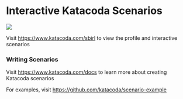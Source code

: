 # Interactive Katacoda Scenarios

[![](http://shields.katacoda.com/katacoda/sbirl/count.svg)](https://www.katacoda.com/sbirl "Get your profile on Katacoda.com")

Visit https://www.katacoda.com/sbirl to view the profile and interactive scenarios

### Writing Scenarios
Visit https://www.katacoda.com/docs to learn more about creating Katacoda scenarios

For examples, visit https://github.com/katacoda/scenario-example
